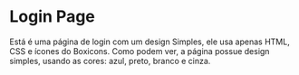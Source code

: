 # Login Page

Está é uma página de login com um design Simples, ele usa apenas HTML, CSS e ícones do Boxicons.
Como podem ver, a página possue design simples, usando as cores: azul, preto, branco e cinza.